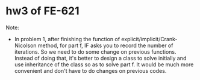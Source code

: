 # hw3 of FE-621

Note:

- In problem 1, after finishing the function of explicit/implicit/Crank-Nicolson method, for part f, IF asks you to record the number of iterations. So we need to do some change on previous functions. Instead of doing that, it's better to design a class to solve initially and use inheritance of the class so as to solve part f. It would be much more convenient and don't have to do changes on previous codes.
